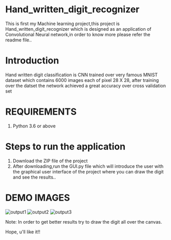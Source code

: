 # Hand_written_digit_recognizer
This is first my Machine learning project,this project is Hand_written_digit_recognizer which is designed as an application of Convolutional Neural network,in order to know more please refer the readme file..

# Introduction 
Hand written digit classification is CNN trained over very famous MNIST dataset which contains 6000 images each of pixel 28 X 28, after training over the datset the network achieved a great accuracy over cross validation set

# REQUIREMENTS 
1. Python 3.6 or above 

# Steps to run the application
1. Download the ZIP file of the project
2. After downloading,run the GUI.py file which will introduce the user with the graphical user interface of the project where you can draw the digit and see the results..

# DEMO IMAGES 
![output1](https://user-images.githubusercontent.com/84433782/129456199-5fe20b8c-7d0b-4e67-bb93-200cbd282b14.png)
![output2](https://user-images.githubusercontent.com/84433782/129456202-238a6d4a-e311-47c9-91ce-cf730447d38c.png)
![output3](https://user-images.githubusercontent.com/84433782/129456203-91191247-f250-45ca-a1b8-df1178b41efd.png)


Note: In order to get better results try to draw the digit all over the canvas.





Hope, u'll like it!!
